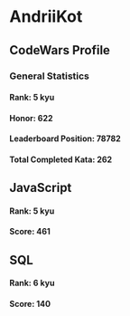 # AndriiKot
## CodeWars Profile
### General Statistics
#### Rank: 5 kyu
#### Honor: 622
#### Leaderboard Position: 78782
#### Total Completed Kata: 262


## JavaScript
#### Rank: 5 kyu
#### Score: 461


## SQL
#### Rank: 6 kyu
#### Score: 140

